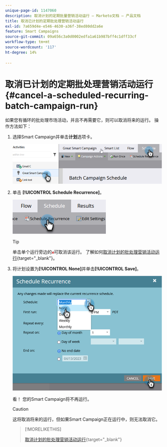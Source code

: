 ```yaml
---
unique-page-id: 1147060
description: 取消计划的定期批量营销活动运行 — Marketo文档 — 产品文档
title: 取消已计划的定期批处理营销活动运行
exl-id: 7a659d4e-e546-4630-a36f-38ed80dd2a6e
feature: Smart Campaigns
source-git-commit: 09a656c3a0d0002edfa1a61b987bff4c1dff33cf
workflow-type: tm+mt
source-wordcount: '117'
ht-degree: 14%

---
```


# 取消已计划的定期批处理营销活动运行 {#cancel-a-scheduled-recurring-batch-campaign-run}

如果您有循环的批处理市场活动，并且不再需要它，则可以取消将来的运行。 操作方法如下：

1. 选择Smart Campaign并单击&#x200B;**计划**&#x200B;选项卡。

   ![](assets/cancel-a-scheduled-recurring-batch-campaign-run-1.png)

1. 单击 **[!UICONTROL Schedule Recurrence]**。

   ![](assets/cancel-a-scheduled-recurring-batch-campaign-run-2.png)

   >[!TIP]
   >
   >单击单个运行旁边的![红色x](assets/cancel-a-scheduled-recurring-batch-campaign-run-3.png)可取消该运行。 了解如何[取消计划的批处理营销活动运行](/help/marketo/product-docs/core-marketo-concepts/smart-campaigns/using-smart-campaigns/cancel-a-scheduled-batch-campaign-run.md){target="_blank"}。

1. 将计划设置为&#x200B;**[!UICONTROL None]**&#x200B;并单击&#x200B;**[!UICONTROL Save]**。

   ![](assets/cancel-a-scheduled-recurring-batch-campaign-run-4.png)

   看！ 您的Smart Campaign将不再运行。

   >[!CAUTION]
   >
   >这将取消将来的运行，但如果Smart Campaign正在运行中，则无法取消它。

   >[!MORELIKETHIS]
   >
   >[取消计划的批处理营销活动运行](/help/marketo/product-docs/core-marketo-concepts/smart-campaigns/using-smart-campaigns/cancel-a-scheduled-batch-campaign-run.md){target="_blank"}
